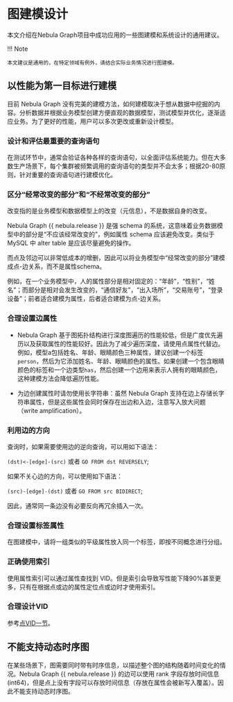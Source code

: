 # 图建模设计

本文介绍在Nebula Graph项目中成功应用的一些图建模和系统设计的通用建议。

!!! Note

    本文建议是通用的，在特定领域有例外，请结合实际业务情况进行图建模。

## 以性能为第一目标进行建模

目前 Nebula Graph 没有完美的建模方法，如何建模取决于想从数据中挖掘的内容。分析数据并根据业务模型创建方便直观的数据模型，测试模型并优化，逐渐适应业务。为了更好的性能，用户可以多次更改或重新设计模型。

### 设计和评估最重要的查询语句

在测试环节中，通常会验证各种各样的查询语句，以全面评估系统能力。但在大多数生产场景下，每个集群被频繁调用的查询语句的类型并不会太多；根据20-80原则，针对重要的查询语句进行建模优化。

### 区分“经常改变的部分”和“不经常改变的部分”

改变指的是业务模型和数据模型上的改变（元信息），不是数据自身的改变。

Nebula Graph {{ nebula.release }} 是强 schema 的系统，这意味着业务数据模型中的部分是“不应该经常改变的”，例如属性 schema 应该避免改变。类似于 MySQL 中 alter table 是应该尽量避免的操作。

而点及邻边可以非常低成本的增删，因此可以将业务模型中“经常改变的部分”建模成点-边关系，而不是属性schema。

例如，在一个业务模型中，人的属性部分是相对固定的：“年龄”，“性别”，“姓名”；而部分是相对会发生改变的，“通信好友”，“出入场所”，“交易账号”，“登录设备”；前者适合建模为属性，后者适合建模为点-边关系。

### 合理设置边属性

- Nebula Graph 基于图拓扑结构进行深度图遍历的性能较低，但是广度优先遍历以及获取属性的性能较好。因此为了减少遍历深度，请使用点属性代替边。例如，模型a包括姓名、年龄、眼睛颜色三种属性，建议创建一个标签`person`，然后为它添加姓名、年龄、眼睛颜色的属性。如果创建一个包含眼睛颜色的标签和一个边类型`has`，然后创建一个边用来表示人拥有的眼睛颜色，这种建模方法会降低遍历性能。

- 为边创建属性时请勿使用长字符串：虽然 Nebula Graph 支持在边上存储长字符串属性，但是这些属性会同时保存在出边和入边，注意写入放大问题（write amplification）。

### 利用边的方向

查询时，如果需要使用边的逆向查询，可以用如下语法：

`(dst)<-[edge]-(src)` 或者 `GO FROM dst REVERSELY`;

如果不关心边的方向，可以使用如下语法：

`(src)-[edge]-(dst)` 或者 `GO FROM src BIDIRECT`;

因此，通常同一条边没有必要反向再冗余插入一次。

### 合理设置标签属性

在图建模中，请将一组类似的平级属性放入同一个标签，即按不同概念进行分组。

### 正确使用索引

使用属性索引可以通过属性查找到 VID。但是索引会导致写性能下降90%甚至更多，只有在根据点或边的属性定位点或边时才使用索引。

### 合理设计VID

参考[点VID一节](../1.introduction/3.vid.md)。

## 不能支持动态时序图

在某些场景下，图需要同时带有时序信息，以描述整个图的结构随着时间变化的情况。Nebula Graph {{ nebula.release }} 的边可以使用 rank 字段存放时间信息(int64)，但是点上没有字段可以存放时间信息（存放在属性会被新写入覆盖）。因此不能支持动态时序图。